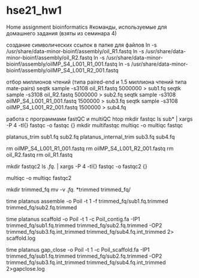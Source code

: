 # hse21_hw1
Home assignment bioinformatics
#команды, используемые для домашнего задания (взяты из семинара 4)

создание символических ссылок в папке для файлов
ln -s /usr/share/data-minor-bioinf/assembly/oil_R1.fastq
ln -s /usr/share/data-minor-bioinf/assembly/oil_R2.fastq
ln -s /usr/share/data-minor-bioinf/assembly/oilMP_S4_L001_R1_001.fastq
ln -s /usr/share/data-minor-bioinf/assembly/oilMP_S4_L001_R2_001.fastq

отбор миллионов чтений (типа paired-end и 1.5 миллиона чтений типа mate-pairs)
seqtk sample -s3108 oil_R1.fastq 5000000 > sub1.fq
seqtk sample -s3108 oil_R2.fastq 5000000 > sub2.fq
seqtk sample -s3108 oilMP_S4_L001_R1_001.fastq 1500000 > sub3.fq
seqtk sample -s3108 oilMP_S4_L001_R2_001.fastq 1500000 > sub4.fq

работа с программами fastQC и multiQC
htop
mkdir fastqc
ls sub* | xargs -P 4 -tI{} fastqc -o fastqc {}
mkdir multifastqc 
multiqc -o multiqc fastqc

platanus_trim sub1.fq sub2.fq
platanus_internal_trim sub3.fq sub4.fq

rm oilMP_S4_L001_R1_001.fastq
rm oilMP_S4_L001_R2_001.fastq
rm oil_R2.fastq
rm oil_R1.fastq


mkdir fastqc2
ls *.fq.* | xargs -P 4 -tI{} fastqc -o fastqc2 {}

multiqc -o multiqc fastqc2

mkdir trimmed_fq
mv -v *.fq.* *trimmed trimmed_fq/


time platanus assemble -o Poil -t 1 -f trimmed_fq/sub1.fq.trimmed trimmed_fq/sub2.fq.trimmed


time platanus scaffold -o Poil -t 1 -c Poil_contig.fa -IP1 trimmed_fq/sub1.fq.trimmed trimmed_fq/sub2.fq.trimmed -OP2 trimmed_fq/sub3.fq.int_trimmed trimmed_fq/sub4.fq.int_trimmed 2> scaffold.log

time platanus gap_close -o Poil -t 1 -c Poil_scaffold.fa -IP1 trimmed_fq/sub1.fq.trimmed trimmed_fq/sub2.fq.trimmed -OP2 trimmed_fq/sub3.fq.int_trimmed trimmed_fq/sub4.fq.int_trimmed 2>gapclose.log
